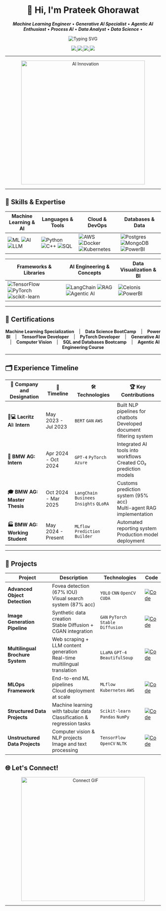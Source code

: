 <!-- Intro Animation -->
<h1 align="center">👋 Hi, I'm Prateek Ghorawat</h1>

<p align="center">
  <b><i>Machine Learning Engineer</i></b> • 
  <b><i>Generative AI Specialist</i></b> • 
  <b><i>Agentic AI Enthusiast</i></b> • 
  <b><i>Process AI</i></b> • 
  <b><i>Data Analyst</i></b> • 
  <b><i>Data Science</i></b> • 
</p>

<!-- Animated Interests -->
<p align="center">
  <img src="https://readme-typing-svg.demolab.com/?lines=Machine+Learning;Generative+AI;Agentic+AI;LangChain+%7C+RAG+%7C+LangGraph;Process+Optimization+with+AI;AI+Engineering&font=Fira+Code&center=true&width=600&height=45&color=58A6FF&vCenter=true&pause=1000&size=22" alt="Typing SVG" />
</p>

<!-- Contact Badges -->
<p align="center">
  <a href="https://linkedin.com/in/prateek-ghorawat">
    <img src="https://img.shields.io/badge/LinkedIn-Prateek_Ghorawat-0A66C2?style=for-the-badge&logo=linkedin&logoColor=white" />
  </a>
  <a href="https://github.com/prateekghorawat">
    <img src="https://img.shields.io/badge/GitHub-prateek--ghorawat-181717?style=for-the-badge&logo=github&logoColor=white" />
  </a>
  <a href="mailto:prateek.ghorawat1999@gmail.com">
    <img src="https://img.shields.io/badge/Email-prateek.ghorawat1999@gmail.com-D14836?style=for-the-badge&logo=gmail&logoColor=white" />
  </a>
  <a href="tel:+4917677872804">
    <img src="https://img.shields.io/badge/Phone-%2B49%2017677872804-4CAF50?style=for-the-badge" />
  </a>
</p>

---

<!-- AI-Themed GIF -->
<p align="center">
  <img src="https://media3.giphy.com/media/v1.Y2lkPTc5MGI3NjExMnE5NmZiYzBxem92Zng3ODNjNGV4ejZoMXJ0YWVnanQwenNvc2c3eCZlcD12MV9pbnRlcm5hbF9naWZfYnlfaWQmY3Q9Zw/1n92hYPiFQ0efcCtrF/giphy.gif" width="400" alt="AI Innovation">
</p>

---

## 🧠 Skills & Expertise

| **Machine Learning & AI**                                   | **Languages & Tools**                                         | **Cloud & DevOps**                             | **Databases & Data**                                 |
|-------------------------------------------------------------|--------------------------------------------------------------|------------------------------------------------|-----------------------------------------------------|
| ![ML](https://img.shields.io/badge/Machine%20Learning-0078D7?style=for-the-badge&logo=tensorflow&logoColor=white) ![AI](https://img.shields.io/badge/Generative%20AI-FF6F61?style=for-the-badge&logo=openai&logoColor=white) ![LLM](https://img.shields.io/badge/LLM-0A66C2?style=for-the-badge&logo=python&logoColor=white) | ![Python](https://img.shields.io/badge/Python-3776AB?style=for-the-badge&logo=python&logoColor=white) ![C++](https://img.shields.io/badge/C++-00599C?style=for-the-badge&logo=c%2B%2B&logoColor=white) ![SQL](https://img.shields.io/badge/SQL-4479A1?style=for-the-badge&logo=postgresql&logoColor=white) | ![AWS](https://img.shields.io/badge/AWS-232F3E?style=for-the-badge&logo=amazon-aws&logoColor=white) ![Docker](https://img.shields.io/badge/Docker-2496ED?style=for-the-badge&logo=docker&logoColor=white) ![Kubernetes](https://img.shields.io/badge/Kubernetes-326CE5?style=for-the-badge&logo=kubernetes&logoColor=white) | ![Postgres](https://img.shields.io/badge/PostgreSQL-336791?style=for-the-badge&logo=postgresql&logoColor=white) ![MongoDB](https://img.shields.io/badge/MongoDB-47A248?style=for-the-badge&logo=mongodb&logoColor=white) ![PowerBI](https://img.shields.io/badge/PowerBI-F2C811?style=for-the-badge&logo=microsoft-power-bi&logoColor=black) |

| **Frameworks & Libraries**                                   | **AI Engineering & Concepts**                                 | **Data Visualization & BI**                     |
|-------------------------------------------------------------|--------------------------------------------------------------|-------------------------------------------------|
| ![TensorFlow](https://img.shields.io/badge/TensorFlow-FF6F00?style=for-the-badge&logo=tensorflow&logoColor=white) ![PyTorch](https://img.shields.io/badge/PyTorch-EE4C2C?style=for-the-badge&logo=pytorch&logoColor=white) ![scikit-learn](https://img.shields.io/badge/scikit--learn-F7931E?style=for-the-badge&logo=scikitlearn&logoColor=white) | ![LangChain](https://img.shields.io/badge/LangChain-5519B2?style=for-the-badge&logo=python&logoColor=white) ![RAG](https://img.shields.io/badge/RAG-00BFFF?style=for-the-badge&logo=azure&logoColor=white) ![Agentic AI](https://img.shields.io/badge/Agentic_AI-6F42C1?style=for-the-badge&logo=github&logoColor=white) | ![Celonis](https://img.shields.io/badge/Celonis-0173C6?style=for-the-badge&logo=celonis&logoColor=white) ![PowerBI](https://img.shields.io/badge/PowerBI-F2C811?style=for-the-badge&logo=microsoft-power-bi&logoColor=black) |

---
## 📜 Certifications

<div align="center">

**Machine Learning Specialization** &nbsp;&nbsp; | &nbsp;&nbsp;
**Data Science BootCamp** &nbsp;&nbsp; | &nbsp;&nbsp;
**Power BI** &nbsp;&nbsp; | &nbsp;&nbsp;
**TensorFlow Developer** &nbsp;&nbsp; | &nbsp;&nbsp;
**PyTorch Developer** &nbsp;&nbsp; | &nbsp;&nbsp;
**Generative AI** &nbsp;&nbsp; | &nbsp;&nbsp;
**Computer Vision** &nbsp;&nbsp; | &nbsp;&nbsp;
**SQL and Databases Bootcamp** &nbsp;&nbsp; | &nbsp;&nbsp;
**Agentic AI Engineering Course**

</div>

---

## 🗂️ Experience Timeline

<div align="center">

| 🏢 **Company and Designation**      | 📅 **Timeline**     | 🛠 **Technologies**       | 🏆 **Key Contributions** |
|---------------------|---------------------|---------------------------|--------------------------|
| **👨💻 Lacritz AI: Intern** | May 2023 - Jul 2023 | `BERT` `GAN` `AWS`        | Built NLP pipelines for chatbots<br>Developed document filtering system |
| **🤖 BMW AG: Intern**     | Apr 2024 - Oct 2024 | `GPT-4` `PyTorch` `Azure` | Integrated AI tools into workflows<br>Created CO₂ prediction models |
| **🎓 BMW AG: Master Thesis** | Oct 2024 - Mar 2025 | `LangChain` `Businees Insights` `QLoRA`       | Customs prediction system (95% acc)<br>Multi-agent RAG implementation |
| **🏭 BMW AG: Working Student**  | May 2024 - Present  | `MLflow` `Prediction Builder`       | Automated reporting system<br>Production model deployment |

</div>

---

## 🚀 Projects

| Project | Description | Technologies | Code |
|---------|-------------|--------------|------|
| **Advanced Object Detection** | Fovea detection (67% IOU)<br>Visual search system (87% acc) | `YOLO` `CNN` `OpenCV` `CUDA` | [![Code](https://img.shields.io/badge/View_Code-181717?style=for-the-badge&logo=github)](https://github.com/prateekghorawat/Computer-Vision-Projects/tree/main/Location_of_Flovea-main) |
| **Image Generation Pipeline** | Synthetic data creation<br>Stable Diffusion + CGAN integration | `GAN` `PyTorch` `Stable Diffusion` | [![Code](https://img.shields.io/badge/View_Code-181717?style=for-the-badge&logo=github)](your-link) |
| **Multilingual Brochure System** | Web scraping + LLM content generation<br>Real-time multilingual translation | `LLaMA` `GPT-4` `BeautifulSoup` | [![Code](https://img.shields.io/badge/View_Code-181717?style=for-the-badge&logo=github)](your-link) |
| **MLOps Framework** | End-to-end ML pipelines<br>Cloud deployment at scale | `MLflow` `Kubernetes` `AWS` | [![Code](https://img.shields.io/badge/View_Code-181717?style=for-the-badge&logo=github)](your-link) |
| **Structured Data Projects** | Machine learning with tabular data<br>Classification & regression tasks | `Scikit-learn` `Pandas` `NumPy` | [![Code](https://img.shields.io/badge/View_Code-181717?style=for-the-badge&logo=github)](https://github.com/mrdbourke/zero-to-mastery-ml/tree/master/section-3-structured-data-projects) |
| **Unstructured Data Projects** | Computer vision & NLP projects<br>Image and text processing | `TensorFlow` `OpenCV` `NLTK` | [![Code](https://img.shields.io/badge/View_Code-181717?style=for-the-badge&logo=github)](https://github.com/mrdbourke/zero-to-mastery-ml/tree/master/section-4-unstructured-data-projects) |
## 🌐 Let's Connect!

<p align="center">
  <img src="https://media.giphy.com/media/f3iwJFOVOwuy7K6FFw/giphy.gif" width="400" alt="Connect GIF" />
</p>

---

